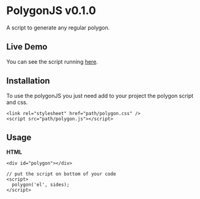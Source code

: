 # PolygonJS v0.1.0
A script to generate any regular polygon.

## Live Demo
You can see the script running <a href="http://codepen.io/ivanbanov/pen/tHlfh" target="_blank">here</a>.

## Installation
To use the polygonJS you just need add to your project the polygon script and css.
```
<link rel="stylesheet" href="path/polygon.css" />
<script src="path/polygon.js"></script>
```

## Usage

__HTML__
```
<div id="polygon"></div>

// put the script on bottom of your code
<script>
  polygon('el', sides);
</script>
```
